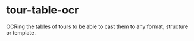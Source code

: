 # tour-table-ocr

OCRing the tables of tours to be able to cast them to any format, structure or template.